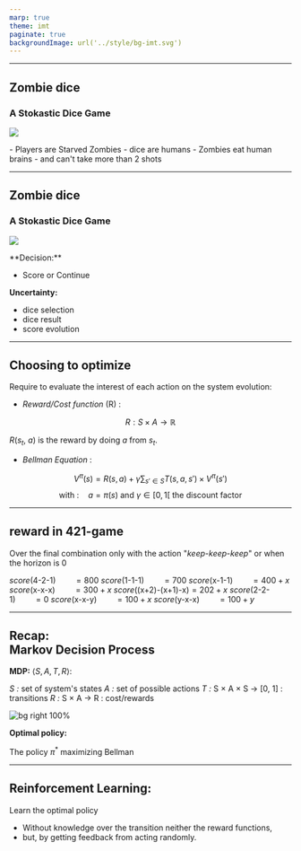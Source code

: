 ```yaml
---
marp: true
theme: imt
paginate: true
backgroundImage: url('../style/bg-imt.svg')
---
```


---

## Zombie dice

### A Stokastic Dice Game

<div class="one2">

![](../figs/zombie_dice.jpeg)

</div>

<div class="one2">
- Players are Starved Zombies
- dice are humans
- Zombies eat human brains
- and can't take more than 2 shots
</div>

---

## Zombie dice

### A Stokastic Dice Game

<div class="two3">

![](../figs/zombie_dice2.png)

</div>

<div class="one3">
**Decision:**

- Score or Continue

**Uncertainty:**

- dice selection
- dice result
- score evolution

</div>




---
<!-- --------------------------------------------------------------- -->


## Choosing to optimize

Require to evaluate the interest of each action on the system evolution:

- *Reward/Cost function* (R) :

$$R : S \times A \rightarrow \mathbb{R}$$

$R(s_t,\ a)$ is the reward by doing $a$ from $s_t$.

- *Bellman Equation* :

$$V^\pi(s)= R(s, a) + \gamma \sum_{s'\in S} T(s,a,s') \times V^\pi(s')$$
$$\text{with :} \quad a=\pi(s) \text{ and } \gamma \in [0, 1[ \text{ the discount factor}$$

---


<!-- --------------------------------------------------------------- -->


## reward in 421-game

Over the final combination only with the action "*keep*-*keep*-*keep*" or when the horizon is $0$

$\mathit{score}(\text{4-2-1}) \qquad = 800$
$\mathit{score}(\text{1-1-1}) \qquad = 700$
$\mathit{score}(\text{x-1-1}) \qquad = 400 + x$
$\mathit{score}(\text{x-x-x}) \qquad = 300 + x$
$\mathit{score}(\text{(x+2)-(x+1)-x}) = 202 + x$
$\mathit{score}(\text{2-2-1}) \qquad = 0$
$\mathit{score}(\text{x-x-y}) \qquad = 100 + x$
$\mathit{score}(\text{y-x-x}) \qquad = 100 + y$

---
<!-- --------------------------------------------------------------- -->


## Recap:<br /> Markov Decision Process

**MDP:** $\langle S, A, T, R \rangle$:

*S :* set of system's states
*A :* set of possible actions
*T :* S × A × S → [0, 1] : transitions
*R :* S × A → R : cost/rewards

![bg right 100%](fig/MDP.svg)

**Optimal policy:**

The policy $\pi^*$ maximizing Bellman


---
<!-- --------------------------------------------------------------- -->


## Reinforcement Learning:


Learn the optimal policy

- Without knowledge over the transition neither the reward functions,
- but, by getting feedback from acting randomly.
